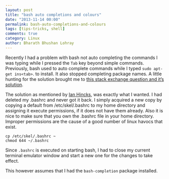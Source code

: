 ```yaml
---
layout: post
title: "bash auto completions and colours"
date: "2013-11-14 00:00"
permalink: bash-auto-completions-and-colours
tags: [tips-tricks, shell]
comments: true
category: Linux
author: Bharath Bhushan Lohray
---
```


Recently I had a problem with bash not auto completing the commands I was typing while I pressed the `Tab` key beyond simple commands. Previously, bash used to auto complete commands while I typed `sudo apt-get ins<tab>`. to install. It also stopped completing package names. A little hunting for the solution brought me to [this stack exchange question and it’s solution](http://askubuntu.com/questions/86375/apt-get-autocomplete).

The solution as mentioned by [Ian Hincks](http://askubuntu.com/users/43704/ian-hincks), was exactly what I wanted. I had deleted my .bashrc and never got it back. I simply acquired a new copy by copying a default from /etc/skel/.bashrc to my home directory and assigning it execute permissions, if it does not have them already. Also it is nice to make sure that you own the .bashrc file in your home directory. Improper permissions are the cause of a good number of linux havocs that exist.

```
cp /etc/skel/.bashrc ~
chmod 644 ~/.bashrc
```

Since `.bashrc` is executed on starting bash, I had to close my current terminal emulator window and start a new one for the changes to take effect.

This however assumes that I had the `bash-completion` package installed.
